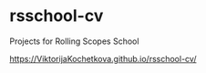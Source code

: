 # rsschool-cv
Projects for Rolling Scopes School

https://ViktorijaKochetkova.github.io/rsschool-cv/